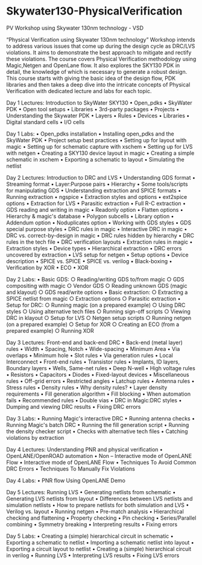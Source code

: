 # Skywater130-PhysicalVerification
PV Workshop using Skywater 130nm technology - VSD


“Physical Verification using Skywater 130nm technology” Workshop intends to address various issues that come up during the design cycle as DRC/LVS violations. It aims to demonstrate the best approach to mitigate and rectify these violations. The course covers Physical Verification methodology using Magic,Netgen and OpenLane flow. It also explores the SKY130 PDK in detail, the knowledge of which is necessary to generate a robust design. This course starts with giving the basic idea of the design flow, PDK libraries and then takes a deep dive into the intricate concepts of Physical Verification with dedicated lecture and labs for each topic.

 
Day 1 Lectures: Introduction to SkyWater SKY130
	•  Open_pdks
	•  SkyWater PDK
	•  Open tool setups
	•  Libraries
	•  3rd-party packages
	•  Projects
	•  Understanding the Skywater PDK
	•  Layers
	•  Rules
	•  Devices
	•  Libraries
	•  Digital standard cells
	•  I/O cells


Day 1 Labs:
	• Open_pdks installation
	• Installing open_pdks and the SkyWater PDK
	• Project setup best practices
	• Setting up for layout with magic
	• Setting up for schematic capture with xschem
	• Setting up for LVS with netgen
	• Creating a SKY130 device layout in magic
	• Creating a simple schematic in xschem
	• Exporting a schematic to layout
	• Simulating the netlist


Day 2 Lectures: Introduction to DRC and LVS
	• Understanding GDS format
	• Streaming format
	• Layer:Purpose pairs
	• Hierarchy
	• Some tools/scripts for manipulating GDS
	• Understanding extraction and SPICE formats
	• Running extraction
	• ngspice
	• Extraction styles and options
	• ext2spice options
	• Extraction for LVS
	• Parasitic extraction
	• Full R-C extraction
	• GDS reading and writing in magic
	• Readonly option
	• Flatten options
	• Hierarchy & magic's database
	• Polygon subcells
	• Library option
	• Addendum option
	• Noduplicates option
	• Working with GDS styles
	• GDS special purpose styles
	• DRC rules in magic
	• Interactive DRC in magic
	• DRC vs. correct-by-design in magic
	• DRC rules hidden by hierarchy
	• DRC rules in the tech file
	• DRC verification layouts
	• Extraction rules in magic
	• Extraction styles
	• Device types
	• Hierarchical extraction
	• DRC errors uncovered by extraction
	• LVS setup for netgen
	• Setup options
	• Device description
	• SPICE vs. SPICE
	• SPICE vs. verilog
	• Black-boxing
	• Verification by XOR
	• ECO
	• XOR


Day 2 Labs:
	• Basic GDS:
		○ Reading/writing GDS to/from magic
		○ GDS compositing with magic
		○ Vendor GDS
		○ Reading unknown GDS (magic and klayout)
		○ GDS read/write options
	• Basic extraction:
		○ Extracting a SPICE netlist from magic
		○ Extraction options
		○ Parasitic extraction
	• Setup for DRC:
		○ Running magic (on a prepared example)
		○ Using DRC styles
		○ Using alternative tech files
		○ Running sign-off scripts
		○ Viewing DRC in klayout
		○ Setup for LVS
		○ Netgen setup scripts
		○ Running netgen (on a prepared example)
		○ Setup for XOR
		○ Creating an ECO (from a prepared example)
		○ Running XOR

Day 3 Lectures: Front-end and back-end DRC
	• Back-end (metal layer) rules
	• Width
	• Spacing, Notch
	• Wide-spacing
	• Minimum Area
	• Via overlaps
	• Minimum hole
	• Slot rules
	• Via generation rules
	• Local Interconnect
	• Front-end rules
	• Transistor rules
	• Implants, ID layers, Boundary layers
	• Wells, Same-net rules
	• Deep N-well
	• High voltage rules
	• Resistors
	• Capacitors
	• Diodes
	• Fixed-layout devices
	• Miscellaneous rules
	• Off-grid errors
	• Restricted angles
	• Latchup rules
	• Antenna rules
	• Stress rules
	• Density rules
	• Why density rules?
	• Layer density requirements
	• Fill generation algorithm
	• Fill blocking
	• When automation fails
	• Recommended rules
	• Double vias
	• DRC in Magic:DRC styles
	• Dumping and viewing DRC results
	• Fixing DRC errors

Day 3 Labs:
	• Running Magic's interactive DRC
	• Running antenna checks
	• Running Magic's batch DRC
	• Running the fill generation script
	• Running the density checker script
	• Checks with alternative tech files
	• Catching violations by extraction

Day 4 Lectures: Understanding PNR and physical verification
	• OpenLANE/OpenROAD automation 
	• Non – Interactive mode of OpenLANE Flow
	• Interactive mode of OpenLANE Flow
	• Techniques To Avoid Common DRC Errors
	• Techniques To Manually Fix Violations

Day 4 Labs:
	• PNR flow Using OpenLANE Demo

Day 5 Lectures: Running LVS
	• Generating netlists from schematic
	• Generating LVS netlists from layout
	• Differences between LVS netlists and simulation netlists
	• How to prepare netlists for both simulation and LVS
	• Verilog vs. layout
	• Running netgen
	• Pre-match analysis
	• Hierarchical checking and flattening
	• Property checking
	• Pin checking
	• Series/Parallel combining
	• Symmetry breaking
	• Interpreting results
	• Fixing errors

Day 5 Labs:
	• Creating a (simple) hierarchical circuit in schematic
	• Exporting a schematic to netlist
	• Importing a schematic netlist into layout
	• Exporting a circuit layout to netlist
	• Creating a (simple) hierarchical circuit in verilog
	• Running LVS
	• Interpreting LVS results
	• Fixing LVS errors

